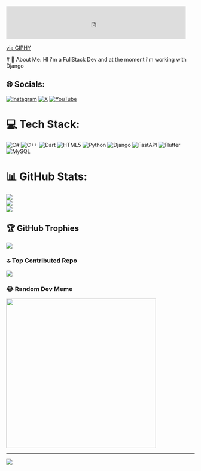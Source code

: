 <iframe src="https://giphy.com/embed/xXtJNOAECUdApFzQVu" width="480" height="89" frameBorder="0" class="giphy-embed" allowFullScreen></iframe><p><a href="https://giphy.com/gifs/xXtJNOAECUdApFzQVu">via GIPHY</a></p>
# 💫 About Me:
HI i'm a FullStack Dev and at the moment i'm working with Django 


## 🌐 Socials:
[![Instagram](https://img.shields.io/badge/Instagram-%23E4405F.svg?logo=Instagram&logoColor=white)](https://instagram.com/https://instagram.com/lolib0y) [![X](https://img.shields.io/badge/X-black.svg?logo=X&logoColor=white)](https://x.com/https://twitter.com/glitch) [![YouTube](https://img.shields.io/badge/YouTube-%23FF0000.svg?logo=YouTube&logoColor=white)](https://youtube.com/@https://www.youtube.com/c/algorithm) 

# 💻 Tech Stack:
![C#](https://img.shields.io/badge/c%23-%23239120.svg?style=for-the-badge&logo=csharp&logoColor=white) ![C++](https://img.shields.io/badge/c++-%2300599C.svg?style=for-the-badge&logo=c%2B%2B&logoColor=white) ![Dart](https://img.shields.io/badge/dart-%230175C2.svg?style=for-the-badge&logo=dart&logoColor=white) ![HTML5](https://img.shields.io/badge/html5-%23E34F26.svg?style=for-the-badge&logo=html5&logoColor=white) ![Python](https://img.shields.io/badge/python-3670A0?style=for-the-badge&logo=python&logoColor=ffdd54) ![Django](https://img.shields.io/badge/django-%23092E20.svg?style=for-the-badge&logo=django&logoColor=white) ![FastAPI](https://img.shields.io/badge/FastAPI-005571?style=for-the-badge&logo=fastapi) ![Flutter](https://img.shields.io/badge/Flutter-%2302569B.svg?style=for-the-badge&logo=Flutter&logoColor=white) ![MySQL](https://img.shields.io/badge/mysql-%2300000f.svg?style=for-the-badge&logo=mysql&logoColor=white)
# 📊 GitHub Stats:
![](https://github-readme-stats.vercel.app/api?username=PetelJoao&theme=dracula&hide_border=false&include_all_commits=false&count_private=false)<br/>
![](https://github-readme-streak-stats.herokuapp.com/?user=PetelJoao&theme=dracula&hide_border=false)<br/>
![](https://github-readme-stats.vercel.app/api/top-langs/?username=PetelJoao&theme=dracula&hide_border=false&include_all_commits=false&count_private=false&layout=compact)

## 🏆 GitHub Trophies
![](https://github-profile-trophy.vercel.app/?username=PetelJoao&theme=radical&no-frame=false&no-bg=false&margin-w=4)

### 🔝 Top Contributed Repo
![](https://github-contributor-stats.vercel.app/api?username=PetelJoao&limit=5&theme=dark&combine_all_yearly_contributions=true)

### 😂 Random Dev Meme
<img src='https://randommeme-five.vercel.app/' style="height: 400px;"/>

---
[![](https://visitcount.itsvg.in/api?id=PetelJoao&icon=2&color=1)](https://visitcount.itsvg.in)

<!-- Proudly created with GPRM ( https://gprm.itsvg.in ) -->
